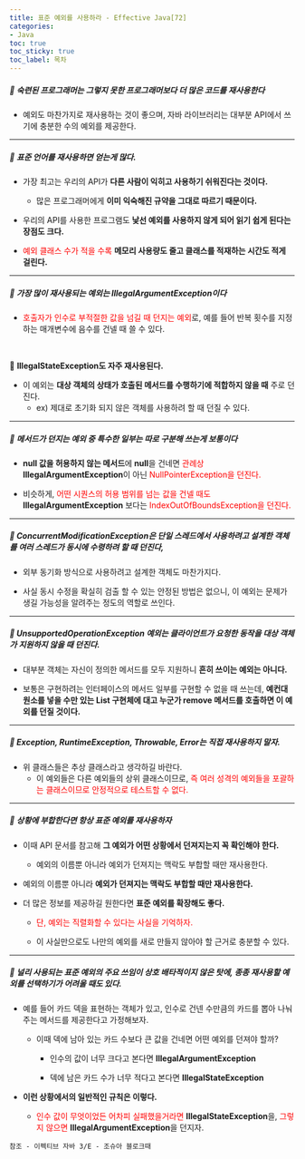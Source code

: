 ```yaml
---
title: 표준 예외를 사용하라 - Effective Java[72]
categories:
- Java
toc: true
toc_sticky: true
toc_label: 목차
---
```




##### 🔗 숙련된 프로그래머는 그렇지 못한 프로그래머보다 더 많은 코드를 재사용한다

* 예외도 마찬가지로 재사용하는 것이 좋으며, 자바 라이브러리는 대부분 API에서 쓰기에 충분한 수의 예외를 제공한다.



<hr>



##### 💎 표준 언어를 재사용하면 얻는게 많다.

* 가장 최고는 우리의 API가 **다른 사람이 익히고 사용하기 쉬워진다는 것이다.**

  * 많은 프로그래머에게 **이미 익숙해진 규약을 그대로 따르기 때문이다.**

  

* 우리의 API를 사용한 프로그램도 **낯선 예외를 사용하지 않게 되어 읽기 쉽게 된다는 장점도 크다.**



* <span style="color:red;">예외 클래스 수가 적을 수록</span> **메모리 사용량도 줄고 클래스를 적재하는 시간도 적게 걸린다.**



<hr>



##### 🔗 가장 많이 재사용되는 예외는 IllegalArgumentException이다

* <span style="color:red;">호출자가 인수로 부적절한 값을 넘길 때 던지는 예외</span>로, 예를 들어 반복 횟수를 지정하는 매개변수에 음수를 건넬 때 쓸 수 있다.



<br>



💎 **IllegalStateException도 자주 재사용된다.**

* 이 예외는 **대상 객체의 상태가 호출된 메서드를 수행하기에 적합하지 않을 때** 주로 던진다.
  * ex) 제대로 초기화 되지 않은 객체를 사용하려 할 때 던질 수 있다.



<hr>



##### 💎 메서드가 던지는 예외 중 특수한 일부는 따로 구분해 쓰는게 보통이다

* **null 값을 허용하지 않는 메서드**에 **null**을 건네면 <span style="color:red;">관례상</span> **IllegalArgumentException**이 아닌 <span style="color:red;">NullPointerException을 던진다.</span>



* 비슷하게, <span style="color:red;">어떤 시퀀스의 허용 범위를 넘는 값을 건넬 때도</span> **IllegalArgumentException** 보다는 <span style="color:red;">IndexOutOfBoundsException을 던진다.</span>



<hr>



##### 💎 ConcurrentModificationException은 단일 스레드에서 사용하려고 설계한 객체를 여러 스레드가 동시에 수령하려 할 때 던진다,

* 외부 동기화 방식으로 사용하려고 설계한 객체도 마찬가지다.



* 사실 동시 수정을 확실히 검출 할 수 있는 안정된 방법은 없으니, 이 예외는 문제가 생길 가능성을 알려주는 정도의 역할로 쓰인다.



<hr>



##### 💎 UnsupportedOperationException 예외는  클라이언트가 요청한 동작을 대상 객체가 지원하지 않을 때 던진다.

* 대부분 객체는 자신이 정의한 메서드를 모두 지원하니 **흔히 쓰이는 예외는 아니다.**



* 보통은 구현하려는 인터페이스의 메서드 일부를 구현할 수 없을 때 쓰는데, **예컨대 원소를 넣을 수만 있는 List 구현체에 대고 누군가 remove 메서드를 호출하면 이 예외를 던질 것이다.**



<hr>



##### 💎 Exception, RuntimeException, Throwable, Error는 직접 재사용하지 말자.

* 위 클래스들은 추상 클래스라고 생각하길 바란다.
  * 이 예외들은 다른 예외들의 상위 클래스이므로, <span style="color:red;">즉 여러 성격의 예외들을 포괄하는 클래스이므로 안정적으로 테스트할 수 없다.</span>



<hr>



##### 💎 상황에 부합한다면 항상 표준 예외를 재사용하자

* 이때 API 문서를 참고해 **그 예외가 어떤 상황에서 던져지는지 꼭 확인해야 한다.**

  * 예외의 이름뿐 아니라 예외가 던져지는 맥락도 부합할 때만 재사용한다.

  

* 예외의 이름뿐 아니라 **예외가 던져지는 맥락도 부합할 때만 재사용한다.**



* 더 많은 정보를 제공하길 원한다면 **표준 예외를 확장해도 좋다.**

  * <span style="color:red;">단, 예외는 직렬화할 수 있다는 사실을 기억하자.</span>

  

  * 이 사실만으로도 나만의 예외를 새로 만들지 않아야 할 근거로 충분할 수 있다.



<hr>



##### 💎 널리 사용되는 표준 예외의 주요 쓰임이 상호 배타적이지 않은 탓에, 종종 재사용할 예외를 선택하기가 어려울 때도 있다.

* 예를 들어 카드 덱을 표현하는 객체가 있고, 인수로 건넨 수만큼의 카드를 뽑아 나눠주는 메서드를 제공한다고 가정해보자.

  * 이때 덱에 남아 있는 카드 수보다 큰 값을 건네면 어떤 예외를 던져야 할까?

    * 인수의 값이 너무 크다고 본다면 **IllegalArgumentException**

    

    * 덱에 남은 카드 수가 너무 적다고 본다면 **IllegalStateException**



* **이런 상황에서의 일반적인 규칙은 이렇다.**
  * <span style="color:red;">인수 값이 무엇이었든 어차피 실패했을거라면</span> **IllegalStateException**을, <span style="color:red;">그렇지 않으면</span> **IllegalArgumentException**을 던지자.






```
참조 - 이펙티브 자바 3/E - 조슈아 블로크때
```

